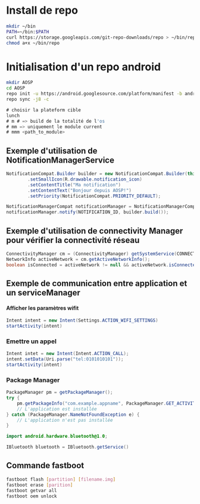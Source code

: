 # Install de repo

```bash
mkdir ~/bin
PATH=~/bin:$PATH
curl https://storage.googleapis.com/git-repo-downloads/repo > ~/bin/repo
chmod a+x ~/bin/repo
```

# Initialisation d'un repo android 

```bash
mkdir AOSP
cd AOSP
repo init -u https://android.googlesource.com/platform/manifest -b android-10.0.0_r1
repo sync -j8 -c
```

```go
# choisir la plateform cible
lunch
# m # => build de la totalité de l'os
# mm => uniquement le module current
# mmm <path_to_module> 
```


## Exemple d'utilisation de NotificationManagerService

```java
NotificationCompat.Builder builder = new NotificationCompat.Builder(this, CHANNEL_ID)
        .setSmallIcon(R.drawable.notification_icon)
        .setContentTitle("Ma notification")
        .setContentText("Bonjour depuis AOSP!")
        .setPriority(NotificationCompat.PRIORITY_DEFAULT);

NotificationManagerCompat notificationManager = NotificationManagerCompat.from(this);
notificationManager.notify(NOTIFICATION_ID, builder.build());
```


## Exemple d'utilisation de connectivity Manager pour vérifier la connectivité réseau

```java
ConnectivityManager cm = (ConnectivityManager) getSystemService(CONNECTIVITY_SERVICE);
NetworkInfo activeNetwork = cm.getActiveNetworkInfo();
boolean isConnected = activeNetwork != null && activeNetwork.isConnectedOrConnecting();
```

## Exemple de communication entre application et un serviceManager 

#### Afficher les paramètres wifit
```java
Intent intent = new Intent(Settings.ACTION_WIFI_SETTINGS)
startActivity(intent)
```

### Emettre un appel

```java
Intent intet = new Intent(Intent.ACTION_CALL);
intent.setData(Uri.parse("tel:0101010101"));
startActivity(intent)
```

### Package Manager

```java
PackageManager pm = getPackageManager();
try {
    pm.getPackageInfo("com.example.appname", PackageManager.GET_ACTIVITIES);
    // L'application est installée
} catch (PackageManager.NameNotFoundException e) {
    // L'application n'est pas installée
}
```

```java
import android.hardware.bluetooth@1.0;

IBluetooth bluetooth = IBluetooth.getService()
```


## Commande fastboot

```bash
fastboot flash [partition] [filename.img]
fastboot erase [parition]
fastboot getvar all
fastboot oem unlock
```